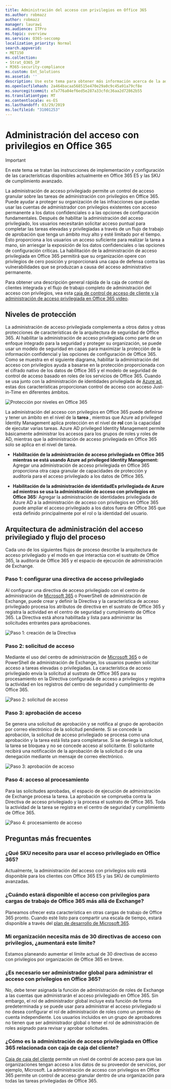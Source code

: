 ```yaml
---
title: Administración del acceso con privilegios en Office 365
ms.author: robmazz
author: robmazz
manager: laurawi
ms.audience: ITPro
ms.topic: overview
ms.service: O365-seccomp
localization_priority: Normal
search.appverid:
- MET150
ms.collection:
- Strat_O365_IP
- M365-security-compliance
ms.custom: Ent_Solutions
ms.assetid: ''
description: Use este tema para obtener más información acerca de la administración del acceso con privilegios en Office 365
ms.openlocfilehash: 2a464bacaa568515e470e29a0c9c45a91a79cf8e
ms.sourcegitcommit: e7a776a04ef6ed5e287a33cfdc36aa2d72862b55
ms.translationtype: MT
ms.contentlocale: es-ES
ms.lasthandoff: 03/29/2019
ms.locfileid: "31001253"
---
```

# <a name="privileged-access-management-in-office-365"></a>Administración del acceso con privilegios en Office 365

> [!IMPORTANT]
> En este tema se tratan las instrucciones de implementación y configuración de las características disponibles actualmente en Office 365 E5 y las SKU de cumplimiento avanzado.

La administración de acceso privilegiado permite un control de acceso granular sobre las tareas de administración con privilegios en Office 365. Puede ayudar a proteger su organización de las infracciones que puedan usar las cuentas de administrador con privilegios existentes con acceso permanente a los datos confidenciales o a las opciones de configuración fundamentales. Después de habilitar la administración del acceso privilegiado, los usuarios necesitarán solicitar acceso puntual para completar las tareas elevadas y privilegiadas a través de un flujo de trabajo de aprobación que tenga un ámbito muy alto y esté limitado por el tiempo. Esto proporciona a los usuarios un acceso suficiente para realizar la tarea a mano, sin arriesgar la exposición de los datos confidenciales o las opciones de configuración críticas. La habilitación de la administración de acceso privilegiada en Office 365 permitirá que su organización opere con privilegios de cero posición y proporcionará una capa de defensa contra las vulnerabilidades que se produzcan a causa del acceso administrativo permanente.

Para obtener una descripción general rápida de la caja de control de clientes integrada y el flujo de trabajo completo de administración del acceso con privilegios, vea esta [caja de control de acceso de cliente y la administración de acceso privilegiada en Office 365 video](https://go.microsoft.com/fwlink/?linkid=2066800).

## <a name="layers-of-protection"></a>Niveles de protección

La administración de acceso privilegiada complementa a otros datos y otras protecciones de características de la arquitectura de seguridad de Office 365. Al habilitar la administración de acceso privilegiada como parte de un enfoque integrado para la seguridad y proteger su organización, se puede usar un modelo de seguridad en capas para maximizar la protección de la información confidencial y las opciones de configuración de Office 365. Como se muestra en el siguiente diagrama, habilitar la administración del acceso con privilegios ayuda a basarse en la protección proporcionada con el cifrado nativo de los datos de Office 365 y el modelo de seguridad de control de acceso basado en roles de los servicios de Office 365. Cuando se usa junto con la administración de identidades privilegiada de [Azure ad](https://docs.microsoft.com/azure/active-directory/active-directory-privileged-identity-management-configure), estas dos características proporcionan control de acceso con acceso Just-in-Time en diferentes ámbitos.

![Protección por niveles en Office 365](media/pam-layered-protection.png)

La administración del acceso con privilegios en Office 365 puede definirse y tener un ámbito en el nivel de la **tarea** , mientras que Azure ad privileged Identity Management aplica protección en el nivel de **rol** con la capacidad de ejecutar varias tareas.  Azure AD privileged Identity Management permite básicamente administrar los accesos para los grupos de roles y roles de AD, mientras que la administración de acceso privilegiada en Office 365 solo se aplica en el nivel de tarea.

- **Habilitación de la administración de acceso privilegiada en Office 365 mientras se está usando Azure ad privileged Identity Management:** Agregar una administración de acceso privilegiada en Office 365 proporciona otra capa granular de capacidades de protección y auditoría para el acceso privilegiado a los datos de Office 365.

- **Habilitación de la administración de identidadEs privilegiada de Azure ad mientras se usa la administración de acceso con privilegios en Office 365:**  Agregar la administración de identidades privilegiada de Azure AD a la administración de acceso con privilegios en Office 365 puede ampliar el acceso privilegiado a los datos fuera de Office 365 que está definido principalmente por el rol o la identidad del usuario.  

## <a name="privileged-access-management-architecture-and-process-flow"></a>Arquitectura de administración del acceso privilegiado y flujo del proceso

Cada uno de los siguientes flujos de proceso describe la arquitectura de acceso privilegiado y el modo en que interactúa con el sustrato de Office 365, la auditoría de Office 365 y el espacio de ejecución de administración de Exchange.

### <a name="step-1-configuring-a-privileged-access-policy"></a>Paso 1: configurar una directiva de acceso privilegiado

Al configurar una directiva de acceso privilegiado con el centro de administración de [Microsoft 365](https://admin.microsoft.com) o PowerShell de administración de Exchange, puede crear y definir la Directiva y la característica de acceso privilegiado procesa los atributos de directiva en el sustrato de Office 365 y registra la actividad en el centro de seguridad y cumplimiento de Office 365. La Directiva está ahora habilitada y lista para administrar las solicitudes entrantes para aprobaciones.

![Paso 1: creación de la Directiva](media/pam-step1-policy-creation.jpg)

### <a name="step-2-access-request"></a>Paso 2: solicitud de acceso

Mediante el uso del centro de administración de [Microsoft 365](https://admin.microsoft.com) o de PowerShell de administración de Exchange, los usuarios pueden solicitar acceso a tareas elevadas o privilegiadas. La característica de acceso privilegiado envía la solicitud al sustrato de Office 365 para su procesamiento en la Directiva configurada de acceso a privilegios y registra la actividad en los registros del centro de seguridad y cumplimiento de Office 365.

![Paso 2: solicitud de acceso](media/pam-step2-access-request.jpg)

### <a name="step-3-access-approval"></a>Paso 3: aprobación de acceso

Se genera una solicitud de aprobación y se notifica al grupo de aprobación por correo electrónico de la solicitud pendiente. Si se concede la aprobación, la solicitud de acceso privilegiado se procesa como una aprobación y la tarea está lista para completarse. Si se deniega la solicitud, la tarea se bloquea y no se concede acceso al solicitante. El solicitante recibirá una notificación de la aprobación de la solicitud o de una denegación mediante un mensaje de correo electrónico.

![Paso 3: aprobación de acceso](media/pam-step3-access-approval.jpg)

### <a name="step-4-access-processing"></a>Paso 4: acceso al procesamiento

Para las solicitudes aprobadas, el espacio de ejecución de administración de Exchange procesa la tarea. La aprobación se comprueba contra la Directiva de acceso privilegiado y la procesa el sustrato de Office 365. Toda la actividad de la tarea se registra en el centro de seguridad y cumplimiento de Office 365.

![Paso 4: procesamiento de acceso](media/pam-step4-access-processing.jpg)

## <a name="frequently-asked-questions"></a>Preguntas más frecuentes

### <a name="what-skus-do-i-need-to-use-privileged-access-in-office-365"></a>¿Qué SKU necesito para usar el acceso privilegiado en Office 365?
Actualmente, la administración del acceso con privilegios solo está disponible para los clientes con Office 365 E5 y las SKU de cumplimiento avanzadas.

### <a name="when-will-privileged-access-be-available-for-office-365-workloads-beyond-exchange"></a>¿Cuándo estará disponible el acceso con privilegios para cargas de trabajo de Office 365 más allá de Exchange?
Planeamos ofrecer esta característica en otras cargas de trabajo de Office 365 pronto. Cuando esté listo para compartir una escala de tiempo, estará disponible a través del [plan de desarrollo de Microsoft 365](https://www.microsoft.com/microsoft-365/roadmap).

### <a name="my-organization-needs-more-than-30-privileged-access-polices-will-this-limit-be-increased"></a>Mi organización necesita más de 30 directivas de acceso con privilegios, ¿aumentará este límite?

Estamos planeando aumentar el límite actual de 30 directivas de acceso con privilegios por organización de Office 365 en breve.

### <a name="do-i-need-to-be-a-global-admin-to-manage-privileged-access-in-office-365"></a>¿Es necesario ser administrador global para administrar el acceso con privilegios en Office 365?
No, debe tener asignada la función de administración de roles de Exchange a las cuentas que administrarán el acceso privilegiado en Office 365. Sin embargo, el rol de administrador global incluye esta función de forma predeterminada y se puede usar para administrar el acceso privilegiado si no desea configurar el rol de administración de roles como un permiso de cuenta independiente. Los usuarios incluidos en un grupo de aprobadores no tienen que ser administrador global o tener el rol de administración de roles asignado para revisar y aprobar solicitudes.

### <a name="how-is-privileged-access-management-in-office-365-related-to-customer-lockbox"></a>¿Cómo es la administración de acceso privilegiada en Office 365 relacionada con caja de caja del cliente?
[Caja de caja del cliente](https://docs.microsoft.com/office365/admin/manage/customer-lockbox-requests) permite un nivel de control de acceso para que las organizaciones tengan acceso a los datos de su proveedor de servicios, por ejemplo, Microsoft. La administración de acceso con privilegios en Office 365 permite un control de acceso granular dentro de una organización para todas las tareas privilegiadas de Office 365.
